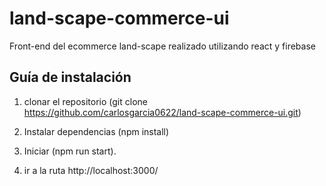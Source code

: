 # land-scape-commerce-ui

Front-end del ecommerce land-scape realizado utilizando react y firebase

## Guía de instalación

1. clonar el repositorio (git clone https://github.com/carlosgarcia0622/land-scape-commerce-ui.git)

2. Instalar dependencias (npm install)

3. Iniciar (npm run start).

4. ir a la ruta http://localhost:3000/
